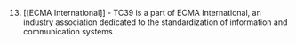 13. [[ECMA International]] - TC39 is a part of ECMA International, an industry association dedicated to the standardization of information and communication systems